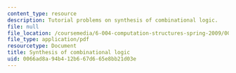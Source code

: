 ```yaml
---
content_type: resource
description: Tutorial problems on synthesis of combinational logic.
file: null
file_location: /coursemedia/6-004-computation-structures-spring-2009/0066ad8a94b412b667d665e8bb21d03e_MIT6_004s09_tutor05.pdf
file_type: application/pdf
resourcetype: Document
title: Synthesis of combinational logic
uid: 0066ad8a-94b4-12b6-67d6-65e8bb21d03e
---
```

